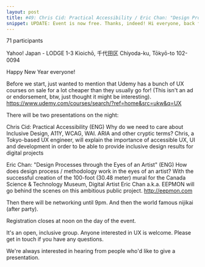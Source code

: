 ```yaml
---
layout: post
title: #49: Chris Cid: Practical Accessibility / Eric Chan: "Design Processes through the Eyes of an Artist"
snippet: UPDATE: Event is now free. Thanks, indeed! Hi everyone, back for February. There will be two ...
---
```

71 participants

Yahoo! Japan - LODGE 1-3 Kioichō, 千代田区 Chiyoda-ku, Tōkyō-to 102-0094

Happy New Year everyone!

Before we start, just wanted to mention that Udemy has a bunch of UX courses on sale for a lot cheaper than they usually go for! (This isn't an ad or endorsement, btw, just thought it might be interesting).
https://www.udemy.com/courses/search/?ref=home&src=ukw&q=UX

There will be two presentations on the night:

Chris Cid: Practical Accessibility (ENG)
Why do we need to care about Inclusive Design, A11Y, WCAG, WAI. ARIA and other cryptic terms? Chris, a Tokyo-based UX engineer, will explain the importance of accessible UX, UI and development in order to be able to provide inclusive design results for digital projects

Eric Chan: "Design Processes through the Eyes of an Artist" (ENG)
How does design process / methodology work in the eyes of an artist? With the successful creation of the 100-foot (30.48 meter) mural for the Canada Science & Technology Museum, Digital Artist Eric Chan a.k.a. EEPMON will go behind the scenes on this ambitious public project. http://eepmon.com

Then there will be networking until 9pm. And then the world famous nijikai (after party).

Registration closes at noon on the day of the event.

It's an open, inclusive group. Anyone interested in UX is welcome. Please get in touch if you have any questions.

We're always interested in hearing from people who'd like to give a presentation.


